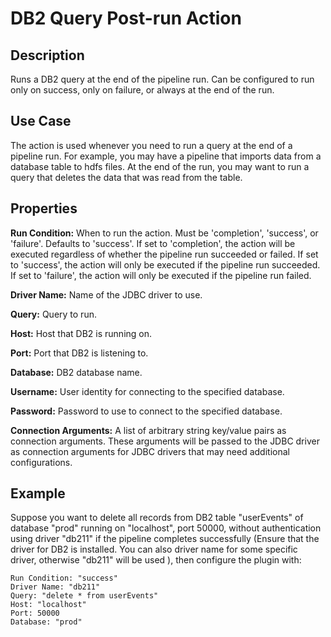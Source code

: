 # DB2 Query Post-run Action


Description
-----------
Runs a DB2 query at the end of the pipeline run.
Can be configured to run only on success, only on failure, or always at the end of the run.


Use Case
--------
The action is used whenever you need to run a query at the end of a pipeline run.
For example, you may have a pipeline that imports data from a database table to
hdfs files. At the end of the run, you may want to run a query that deletes the data
that was read from the table.


Properties
----------
**Run Condition:** When to run the action. Must be 'completion', 'success', or 'failure'. Defaults to 'success'.
If set to 'completion', the action will be executed regardless of whether the pipeline run succeeded or failed.
If set to 'success', the action will only be executed if the pipeline run succeeded.
If set to 'failure', the action will only be executed if the pipeline run failed.

**Driver Name:** Name of the JDBC driver to use.

**Query:** Query to run.

**Host:** Host that DB2 is running on.

**Port:** Port that DB2 is listening to.

**Database:** DB2 database name.

**Username:** User identity for connecting to the specified database.

**Password:** Password to use to connect to the specified database.

**Connection Arguments:** A list of arbitrary string key/value pairs as connection arguments. These arguments
will be passed to the JDBC driver as connection arguments for JDBC drivers that may need additional configurations.

Example
-------
Suppose you want to delete all records from DB2 table "userEvents" of database "prod" running on "localhost", port 50000,
without authentication using driver "db211" if the pipeline completes successfully (Ensure that the driver for DB2 is 
installed. You can also driver name for some specific driver, otherwise "db211" will be used ), 
then configure the plugin with:

```
Run Condition: "success" 
Driver Name: "db211"
Query: "delete * from userEvents"
Host: "localhost"
Port: 50000
Database: "prod"
```
